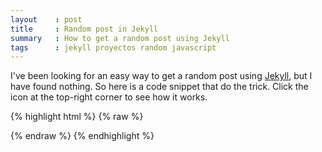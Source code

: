 ```yaml
---
layout    : post
title     : Random post in Jekyll
summary   : How to get a random post using Jekyll
tags      : jekyll proyectos random javascript
---
```


I've been looking for an easy way to get a random post using [Jekyll], but I have found nothing.
So here is a code snippet that do the trick.
Click the <i class="icon-random"></i> icon at the top-right corner to see how it works.

{% highlight html %}
{% raw %}
<!-- navbar.html -->
<script>
   var posts = [];
   {% for post in site.posts %}
      posts.push("{{ post.url }}");
   {% endfor %}  

   $(function() {
      $('#random').click(function() {
         window.location = posts[Math.floor(Math.random() * posts.length)]; 
      });
   });
</script>

<div class="container">
   <div class="row-fluid">
      <div class="navbar">
         <div>
            <a id="random" class="random-post pull-right"><i class="icon-random"></i>
            </a>
         </div>
      </div>
   </div>
</div>

{% endraw %}
{% endhighlight %}


[Jekyll]: https://github.com/mojombo/jekyll 
[GitHub Pages]: http://pages.github.com/ 
